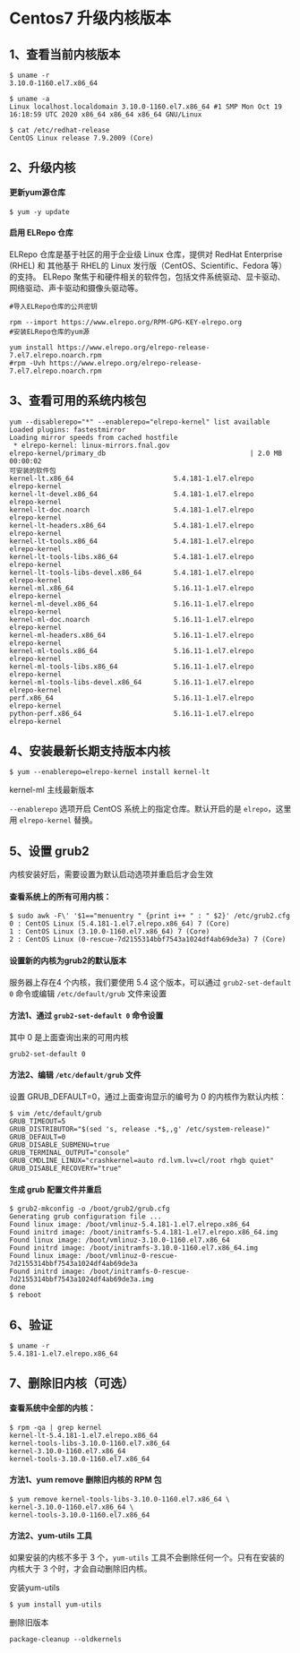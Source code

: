 # Centos7 升级内核版本

## 1、查看当前内核版本

```shell
$ uname -r
3.10.0-1160.el7.x86_64

$ uname -a
Linux localhost.localdomain 3.10.0-1160.el7.x86_64 #1 SMP Mon Oct 19 16:18:59 UTC 2020 x86_64 x86_64 x86_64 GNU/Linux

$ cat /etc/redhat-release 
CentOS Linux release 7.9.2009 (Core)
```

## 2、升级内核

#### 更新yum源仓库

```shell
$ yum -y update
```

#### 启用 ELRepo 仓库

ELRepo 仓库是基于社区的用于企业级 Linux 仓库，提供对 RedHat Enterprise (RHEL) 和 其他基于 RHEL的 Linux 发行版（CentOS、Scientific、Fedora 等）的支持。
ELRepo 聚焦于和硬件相关的软件包，包括文件系统驱动、显卡驱动、网络驱动、声卡驱动和摄像头驱动等。

```shell
#导入ELRepo仓库的公共密钥

rpm --import https://www.elrepo.org/RPM-GPG-KEY-elrepo.org
#安装ELRepo仓库的yum源

yum install https://www.elrepo.org/elrepo-release-7.el7.elrepo.noarch.rpm
#rpm -Uvh https://www.elrepo.org/elrepo-release-7.el7.elrepo.noarch.rpm
```

## 3、查看可用的系统内核包

```shell
yum --disablerepo="*" --enablerepo="elrepo-kernel" list available
Loaded plugins: fastestmirror
Loading mirror speeds from cached hostfile
 * elrepo-kernel: linux-mirrors.fnal.gov
elrepo-kernel/primary_db                                    | 2.0 MB  00:00:02     
可安装的软件包
kernel-lt.x86_64                         5.4.181-1.el7.elrepo         elrepo-kernel
kernel-lt-devel.x86_64                   5.4.181-1.el7.elrepo         elrepo-kernel
kernel-lt-doc.noarch                     5.4.181-1.el7.elrepo         elrepo-kernel
kernel-lt-headers.x86_64                 5.4.181-1.el7.elrepo         elrepo-kernel
kernel-lt-tools.x86_64                   5.4.181-1.el7.elrepo         elrepo-kernel
kernel-lt-tools-libs.x86_64              5.4.181-1.el7.elrepo         elrepo-kernel
kernel-lt-tools-libs-devel.x86_64        5.4.181-1.el7.elrepo         elrepo-kernel
kernel-ml.x86_64                         5.16.11-1.el7.elrepo         elrepo-kernel
kernel-ml-devel.x86_64                   5.16.11-1.el7.elrepo         elrepo-kernel
kernel-ml-doc.noarch                     5.16.11-1.el7.elrepo         elrepo-kernel
kernel-ml-headers.x86_64                 5.16.11-1.el7.elrepo         elrepo-kernel
kernel-ml-tools.x86_64                   5.16.11-1.el7.elrepo         elrepo-kernel
kernel-ml-tools-libs.x86_64              5.16.11-1.el7.elrepo         elrepo-kernel
kernel-ml-tools-libs-devel.x86_64        5.16.11-1.el7.elrepo         elrepo-kernel
perf.x86_64                              5.16.11-1.el7.elrepo         elrepo-kernel
python-perf.x86_64                       5.16.11-1.el7.elrepo         elrepo-kernel

```

## 4、安装最新长期支持版本内核

```shell
$ yum --enablerepo=elrepo-kernel install kernel-lt
```

kernel-ml 主线最新版本

`--enablerepo` 选项开启 CentOS 系统上的指定仓库。默认开启的是 `elrepo`，这里用 `elrepo-kernel` 替换。

## 5、设置 grub2 

内核安装好后，需要设置为默认启动选项并重启后才会生效

#### 查看系统上的所有可用内核：

```shell
$ sudo awk -F\' '$1=="menuentry " {print i++ " : " $2}' /etc/grub2.cfg
0 : CentOS Linux (5.4.181-1.el7.elrepo.x86_64) 7 (Core)
1 : CentOS Linux (3.10.0-1160.el7.x86_64) 7 (Core)
2 : CentOS Linux (0-rescue-7d2155314bbf7543a1024df4ab69de3a) 7 (Core)
```

#### 设置新的内核为grub2的默认版本

服务器上存在4 个内核，我们要使用 5.4 这个版本，可以通过 `grub2-set-default 0` 命令或编辑 `/etc/default/grub` 文件来设置

#### 方法1、通过 `grub2-set-default 0` 命令设置

其中 0 是上面查询出来的可用内核

`grub2-set-default 0`

#### 方法2、编辑 `/etc/default/grub` 文件

设置 GRUB_DEFAULT=0，通过上面查询显示的编号为 0 的内核作为默认内核：

```shell
$ vim /etc/default/grub
GRUB_TIMEOUT=5
GRUB_DISTRIBUTOR="$(sed 's, release .*$,,g' /etc/system-release)"
GRUB_DEFAULT=0
GRUB_DISABLE_SUBMENU=true
GRUB_TERMINAL_OUTPUT="console"
GRUB_CMDLINE_LINUX="crashkernel=auto rd.lvm.lv=cl/root rhgb quiet"
GRUB_DISABLE_RECOVERY="true"
```

#### 生成 grub 配置文件并重启

```shell
$ grub2-mkconfig -o /boot/grub2/grub.cfg
Generating grub configuration file ...
Found linux image: /boot/vmlinuz-5.4.181-1.el7.elrepo.x86_64
Found initrd image: /boot/initramfs-5.4.181-1.el7.elrepo.x86_64.img
Found linux image: /boot/vmlinuz-3.10.0-1160.el7.x86_64
Found initrd image: /boot/initramfs-3.10.0-1160.el7.x86_64.img
Found linux image: /boot/vmlinuz-0-rescue-7d2155314bbf7543a1024df4ab69de3a
Found initrd image: /boot/initramfs-0-rescue-7d2155314bbf7543a1024df4ab69de3a.img
done
$ reboot
```

## 6、验证

```shell
$ uname -r
5.4.181-1.el7.elrepo.x86_64
```

## 7、删除旧内核（可选）

#### 查看系统中全部的内核：

```shell
$ rpm -qa | grep kernel
kernel-lt-5.4.181-1.el7.elrepo.x86_64
kernel-tools-libs-3.10.0-1160.el7.x86_64
kernel-3.10.0-1160.el7.x86_64
kernel-tools-3.10.0-1160.el7.x86_64
```

#### 方法1、yum remove 删除旧内核的 RPM 包

```shell
$ yum remove kernel-tools-libs-3.10.0-1160.el7.x86_64 \
kernel-3.10.0-1160.el7.x86_64 \
kernel-tools-3.10.0-1160.el7.x86_64
```

#### 方法2、yum-utils 工具

如果安装的内核不多于 3 个，`yum-utils` 工具不会删除任何一个。只有在安装的内核大于 3 个时，才会自动删除旧内核。

安装yum-utils

`$ yum install yum-utils`

删除旧版本　

`package-cleanup --oldkernels`
